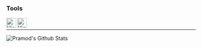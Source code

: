 ### Tools
<img align="left" alt="Visual Studio" width="26px" src="https://cdn.isabelle.gg/vs.png" />
<img align="left" alt="Visual Studio Code" width="26px" src="https://i.imgur.com/EsQdflw.png" />  


<br />





--- 



<img align="center" src="https://github-readme-stats.vercel.app/api?username=Auxz&&show_icons=true" alt="Pramod's Github Stats">
</p>  
